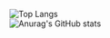 <!--
**GrungeKarma/GrungeKarma** is a ✨ _special_ ✨ repository because its `README.md` (this file) appears on your GitHub profile.

Here are some ideas to get you started:

- 🔭 I’m currently working on ...
- 🌱 I’m currently learning ...
- 👯 I’m looking to collaborate on ...
- 🤔 I’m looking for help with ...
- 💬 Ask me about ...
- 📫 How to reach me: ...
- 😄 Pronouns: ...
- ⚡ Fun fact: ...
-->
![Top Langs](https://github-readme-stats.vercel.app/api/top-langs/?username=GrungeKarma&theme=dark)
<br />
![Anurag's GitHub stats](https://github-readme-stats.vercel.app/api?username=GrungeKarma&show_icons=true&theme=dark)


